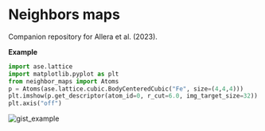 # Neighbors maps

Companion repository for Allera et al. (2023).


**Example**

```py
import ase.lattice
import matplotlib.pyplot as plt
from neighbor_maps import Atoms
p = Atoms(ase.lattice.cubic.BodyCenteredCubic("Fe", size=(4,4,4)))
plt.imshow(p.get_descriptor(atom_id=0, r_cut=6.0, img_target_size=32))
plt.axis("off")
```
![gist_example](https://user-images.githubusercontent.com/45487966/243297715-8303bd6d-6199-40ef-b3bd-89984103183d.png)
